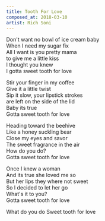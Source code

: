 ```yaml
---
title: Tooth For Love
composed_at: 2018-03-10
artist: Rich Soni
---
```


Don't want no bowl of ice cream baby  
When I need my sugar fix  
All I want is you pretty mama  
to give me a little kiss  
I thought you knew  
I gotta sweet tooth for love  

Stir your finger in my coffee  
Give it a little twist  
Sip it slow, your lipstick strokes  
are left on the side of the lid  
Baby its true  
Gotta sweet tooth for love  

Heading toward the beehive  
Like a honey suckling bear  
Close my eyes and savor  
The sweet fragrance in the air  
How do you do?  
Gotta sweet tooth for love  

Once I knew a woman  
And its true she loved me so  
But her lips they where not sweet  
So I decided to let her go  
What's it to you?  
Gotta sweet tooth for love  

What do you do
Sweet tooth for love  

